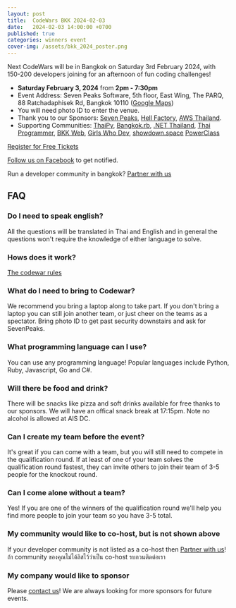 ```yaml
---
layout: post
title:  CodeWars BKK 2024-02-03
date:   2024-02-03 14:00:00 +0700
published: true
categories: winners event
cover-img: /assets/bkk_2024_poster.png
---
```


Next CodeWars will be in Bangkok on Saturday 3rd February 2024, with 150-200 developers joining for an afternoon of fun coding challenges!

- **Saturday February 3, 2024** from **2pm - 7:30pm**
- Event Address: Seven Peaks Software, 5th floor, East Wing, The PARQ, 88 Ratchadaphisek Rd, Bangkok 10110 ([Google Maps](https://maps.app.goo.gl/MpTcUXiQg2z7cRdT8))
- You will need photo ID to enter the venue.
- Thank you to our Sponsors: [Seven Peaks](https://sevenpeakssoftware.com/), [Hell Factory](https://www.hellfactory.com/), [AWS Thailand](https://aws.amazon.com/th/).
- Supporting Communities: [ThaiPy](thaipy.github.io), [Bangkok.rb](https://bangkokrb.org/), 
  [.NET Thailand](https://www.meetup.com/dotnet-bkk/), [Thai Programmer](https://www.thaiprogrammer.org/),
  [BKK Web](https://www.eventbrite.com/o/bkk-web-13116740934), [Girls Who Dev](https://www.facebook.com/girlswhodev/), [showdown.space](https://web.facebook.com/showdown.space)
  [PowerClass](https://powerclass.org/)

<a class="btn btn-primary btn-lg btn-block" href="https://docs.google.com/forms/d/e/1FAIpQLSe7KKtFGwe5Y68-OVs9MgX_kUqWSN8WD78nmOjjozzEUvVCdg/viewform" role="button">Register for Free Tickets</a>

[Follow us on Facebook](https://www.facebook.com/codewarfederation) to get notified.

Run a developer community in bangkok? [Partner with us](https://forms.gle/V1CGTH6FdggYwXnU6)

<!-- 
      <ul class="communities">
        <li><a target="_blank" href="https://www.meetup.com/bangkok-rb/"><img src="/assets/images/communities/bangkokrb.png" alt="Bangkok.rb" title="Bangkok.rb" /></a></li>
        <li><a target="_blank" href="https://www.meetup.com/bkkhack/">BKK/hack</a></li>
        <li><a target="_blank" href="https://www.facebook.com/thebkkweb/"><img src="/assets/images/communities/bkkweb.png" alt="BKK WEB" title="BKK WEB" /></a></li>
        <li><a target="_blank" href="https://www.facebook.com/codesanookpage/"><img src="/assets/images/communities/codesanook.png" alt="CodeSanook" title="CodeSanook" /></a></li>
        <li><a target="_blank" href="https://www.facebook.com/girlswhodev/"><img src="/assets/images/communities/gwd.png" alt="Girls who Dev" title="Girls who Dev" /></a></li>
        <li><a target="_blank" href="https://www.meetup.com/GraphQL-Bangkok/"><img src="/assets/images/communities/graphql.png" alt="GraphQL Bangkok" title="GraphQL Bangkok" /></a></li>
        <li><a target="_blank" href="https://www.facebook.com/Katinrun/"><img src="/assets/images/communities/katinrun.png" alt="Katinrun" title="Katinrun" /></a></li>
        <li><a target="_blank" href="https://www.meetup.com/Bangkok-NET-Users-Group/"><img src="/assets/images/communities/net.png" alt="Bangkok .NET Users Group" title="Bangkok .NET Users Group" /></a></li>
        <li><a target="_blank" href="https://www.facebook.com/pyladiesbkk/"><img src="/assets/images/communities/pyladies.jpg" alt="Pyladies BKK" title="Pyladies BKK" /></a></li>
        <li><a target="_blank" href="https://www.facebook.com/StupidHackTH/"><img src="/assets/images/communities/stupid.png" alt="Stupid Hackathon" title="Stupid Hackathon" /></a></li>
        <li><a target="_blank" href="https://www.meetup.com/ThaiPy-Bangkok-Python-Meetup"><img src="/assets/images/communities/thaipy.png" alt="ThaiPy" title="ThaiPy" /></a></li>
        <li><a target="_blank" href="https://www.thaiprogrammer.org/"><img src="/assets/images/communities/tp.png" alt="Thai Programmer's Association" title="Thai Programmer's Association" /></a></li>
        <li><a target="_blank" href="https://www.facebook.com/web.developer.th/"><img src="/assets/images/communities/webdev.jpg" alt="Web Developers Thailand" title="Web Developers Thailand" /></a></li>

      </ul> -->


## FAQ

### Do I need to speak english?

All the questions will be translated in Thai and English and in general the questions won't require the knowledge of either language to solve.

### Hows does it work?

[The codewar rules](/#rules)

### What do I need to bring to Codewar?

We recommend you bring a laptop along to take part. If you don't bring a laptop you can still join another team, or just cheer on the teams as a spectator.
Bring photo ID to get past security downstairs and ask for SevenPeaks.

### What programming language can I use?
You can use any programming language! Popular languages include Python, Ruby, Javascript, Go and C#.

### Will there be food and drink?
There will be snacks like pizza and soft drinks available for free thanks to our sponsors. We will have an offical snack break at 17:15pm. Note no alcohol is allowed at AIS DC.

### Can I create my team before the event?
It's great if you can come with a team, but you will still need to compete in the qualification round. If at least of one of your team solves the qualification round fastest, they can invite others to join their team of 3-5 people for the knockout round.

### Can I come alone without a team?
Yes! If you are one of the winners of the qualification round we'll help you find more people to join your team so you have 3-5 total. 

### My community would like to co-host, but is not shown above
If your developer community is not listed as a co-host then [Partner with us](https://forms.gle/V1CGTH6FdggYwXnU6)! ถ้า community ของคุณไม่ได้ลิสไว้ว่าเป็น co-host รบกวนติดต่อเรา

### My company would like to sponsor
Please <a href="https://m.me/codewarfederation">contact us</a>! We are always looking for more sponsors for future events.
